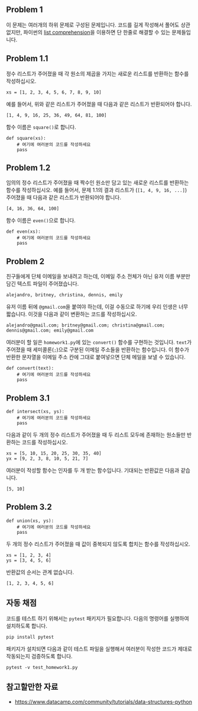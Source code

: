 ## Problem 1

이 문제는 여러개의 하위 문제로 구성된 문제입니다. 코드를 길게 작성해서 풀어도 상관 없지만, 파이썬의 [list comprehension](https://www.programiz.com/python-programming/list-comprehension)을 이용하면 단 한줄로 해결할 수 있는 문제들입니다.

## Problem 1.1

정수 리스트가 주어졌을 때 각 원소의 제곱을 가지는 새로운 리스트를 반환하는 함수를 작성하십시오.

    xs = [1, 2, 3, 4, 5, 6, 7, 8, 9, 10]

예를 들어서, 위와 같은 리스트가 주어졌을 때 다음과 같은 리스트가 반환되어야 합니다.

    [1, 4, 9, 16, 25, 36, 49, 64, 81, 100]

함수 이름은 `square()`로 합니다.

    def square(xs):
        # 여기에 여러분의 코드를 작성하세요
        pass

## Problem 1.2

임의의 정수 리스트가 주어졌을 때 짝수인 원소만 담고 있는 새로운 리스트를 반환하는 함수를 작성하십시오. 예를 들어서, 문제 1.1의 결과 리스트가 (`[1, 4, 9, 16, ...]`) 주어졌을 때 다음과 같은 리스트가 반환되어야 합니다.

    [4, 16, 36, 64, 100]

함수 이름은 `even()`으로 합니다.

    def even(xs):
        # 여기에 여러분의 코드를 작성하세요
        pass

## Problem 2

친구들에게 단체 이메일을 보내려고 하는데, 이메일 주소 전체가 아닌 유저 이름 부분만 담긴 텍스트 파일이 주어졌습니다.

    alejandro, britney, christina, dennis, emily

유저 이름 뒤에 `@gmail.com`을 붙여야 하는데, 이걸 수동으로 하기에 우리 인생은 너무 짧습니다. 이것을 다음과 같이 변환하는 코드를 작성하십시오.

    alejandro@gmail.com; britney@gmail.com; christina@gmail.com; dennis@gmail.com; emily@gmail.com

여러분이 할 일은 `homework1.py`에 있는 `convert()` 함수를 구현하는 것입니다. `text`가 주어졌을 때 세미콜론(`;`)으로 구분된 이메일 주소들을 반환하는 함수입니다. 이 함수가 반환한 문자열을 이메일 주소 칸에 그대로 붙여넣으면 단체 메일을 보낼 수 있습니다.

    def convert(text):
        # 여기에 여러분의 코드를 작성하세요
        pass

## Problem 3.1

    def intersect(xs, ys):
        # 여기에 여러분의 코드를 작성하세요
        pass

다음과 같이 두 개의 정수 리스트가 주어졌을 때 두 리스트 모두에 존재하는 원소들만 반환하는 코드를 작성하십시오.

    xs = [5, 10, 15, 20, 25, 30, 35, 40]
    yx = [9, 2, 3, 8, 10, 5, 21, 7]

여러분이 작성할 함수는 인자를 두 개 받는 함수입니다. 기대되는 반환값은 다음과 같습니다.

    [5, 10]

## Problem 3.2

    def union(xs, ys):
        # 여기에 여러분의 코드를 작성하세요
        pass

두 개의 정수 리스트가 주어졌을 때 값이 중복되지 않도록 합치는 함수를 작성하십시오.

    xs = [1, 2, 3, 4]
    ys = [3, 4, 5, 6]

반환값의 순서는 관계 없습니다.

    [1, 2, 3, 4, 5, 6]

## 자동 채점

코드를 테스트 하기 위해서는 `pytest` 패키지가 필요합니다. 다음의 명령어를 실행하여 설치하도록 합니다.

    pip install pytest

패키지가 설치되면 다음과 같이 테스트 파일을 실행해서 여러분이 작성한 코드가 제대로 작동되는지 검증하도록 합니다.

    pytest -v test_homework1.py

## 참고할만한 자료

- https://www.datacamp.com/community/tutorials/data-structures-python
